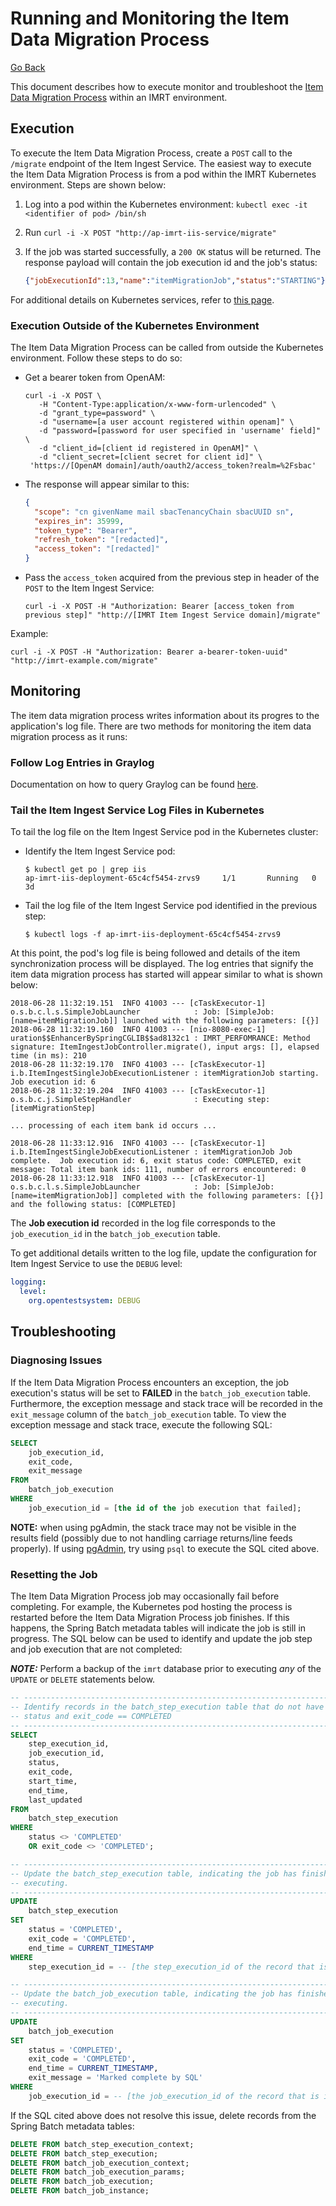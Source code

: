 # Running and Monitoring the Item Data Migration Process

[Go Back](../README.md)

This document describes how to execute monitor and troubleshoot the [Item Data Migration Process](./item-sync.md) within an IMRT environment.

## Execution
To execute the Item Data Migration Process, create a `POST` call to the `/migrate` endpoint of the Item Ingest Service.  The easiest way to execute the Item Data Migration Process is from a pod within the IMRT Kubernetes environment.  Steps are shown below:

1. Log into a pod within the Kubernetes environment:  `kubectl exec -it <identifier of pod> /bin/sh`
2. Run `curl -i -X POST "http://ap-imrt-iis-service/migrate"`
3. If the job was started successfully, a `200 OK` status will be returned.  The response payload will contain the job execution id and the job's status:

	```json
	{"jobExecutionId":13,"name":"itemMigrationJob","status":"STARTING"}
	```

For additional details on Kubernetes services, refer to [this page](https://kubernetes.io/docs/concepts/services-networking/service/).

### Execution Outside of the Kubernetes Environment
The Item Data Migration Process can be called from outside the Kubernetes environment.  Follow these steps to do so:

* Get a bearer token from OpenAM:

	```
	curl -i -X POST \
	   -H "Content-Type:application/x-www-form-urlencoded" \
	   -d "grant_type=password" \
	   -d "username=[a user account registered within openam]" \
	   -d "password=[password for user specified in 'username' field]" \
	   -d "client_id=[client id registered in OpenAM]" \
	   -d "client_secret=[client secret for client id]" \
	 'https://[OpenAM domain]/auth/oauth2/access_token?realm=%2Fsbac'
    ```

* The response will appear similar to this:

	```json
	{
	  "scope": "cn givenName mail sbacTenancyChain sbacUUID sn",
	  "expires_in": 35999,
	  "token_type": "Bearer",
	  "refresh_token": "[redacted]",
	  "access_token": "[redacted]"
	}
	```

* Pass the `access_token` acquired from the previous step in header of the `POST` to the Item Ingest Service:

	```
	curl -i -X POST -H "Authorization: Bearer [access_token from previous step]" "http://[IMRT Item Ingest Service domain]/migrate"
	```

Example:

```
curl -i -X POST -H "Authorization: Bearer a-bearer-token-uuid" "http://imrt-example.com/migrate"
```

## Monitoring
The item data migration process writes information about its progres to the application's log file.  There are two methods for monitoring the item data migration process as it runs:

### Follow Log Entries in Graylog
Documentation on how to query Graylog can be found [here](http://docs.graylog.org/en/2.4/pages/queries.html).

### Tail the Item Ingest Service Log Files in Kubernetes
To tail the log file on the Item Ingest Service pod in the Kubernetes cluster:

* Identify the Item Ingest Service pod:

	```
	$ kubectl get po | grep iis
	ap-imrt-iis-deployment-65c4cf5454-zrvs9     1/1       Running   0          3d

	```

* Tail the log file of the Item Ingest Service pod identified in the previous step:

	```
	$ kubectl logs -f ap-imrt-iis-deployment-65c4cf5454-zrvs9
	```

At this point, the pod's log file is being followed and details of the item synchronization process will be displayed.  The log entries that signify the item data migration process has started will appear similar to what is shown below:

```
2018-06-28 11:32:19.151  INFO 41003 --- [cTaskExecutor-1] o.s.b.c.l.s.SimpleJobLauncher            : Job: [SimpleJob: [name=itemMigrationJob]] launched with the following parameters: [{}]
2018-06-28 11:32:19.160  INFO 41003 --- [nio-8080-exec-1] uration$$EnhancerBySpringCGLIB$$ad8132c1 : IMRT_PERFOMRANCE: Method signature: ItemIngestJobController.migrate(), input args: [], elapsed time (in ms): 210
2018-06-28 11:32:19.170  INFO 41003 --- [cTaskExecutor-1] i.b.ItemIngestSingleJobExecutionListener : itemMigrationJob starting.  Job execution id: 6
2018-06-28 11:32:19.204  INFO 41003 --- [cTaskExecutor-1] o.s.b.c.j.SimpleStepHandler              : Executing step: [itemMigrationStep]

... processing of each item bank id occurs ...

2018-06-28 11:33:12.916  INFO 41003 --- [cTaskExecutor-1] i.b.ItemIngestSingleJobExecutionListener : itemMigrationJob Job complete.  Job execution id: 6, exit status code: COMPLETED, exit message: Total item bank ids: 111, number of errors encountered: 0
2018-06-28 11:33:12.918  INFO 41003 --- [cTaskExecutor-1] o.s.b.c.l.s.SimpleJobLauncher            : Job: [SimpleJob: [name=itemMigrationJob]] completed with the following parameters: [{}] and the following status: [COMPLETED]

```

The **Job execution id** recorded in the log file corresponds to the `job_execution_id` in the `batch_job_execution` table.

To get additional details written to the log file, update the configuration for Item Ingest Service to use the `DEBUG` level:

```yaml
logging:
  level:
    org.opentestsystem: DEBUG
```

## Troubleshooting

### Diagnosing Issues
If the Item Data Migration Process encounters an exception, the job execution's status will be set to **FAILED** in the `batch_job_execution` table.  Furthermore, the exception message and stack trace will be recorded in the `exit_message` column of the `batch_job_execution` table.  To view the exception message and stack trace, execute the following SQL:

```sql
SELECT
    job_execution_id,
    exit_code,
    exit_message
FROM
    batch_job_execution
WHERE
    job_execution_id = [the id of the job execution that failed];
```

**NOTE:** when using pgAdmin, the stack trace may not be visible in the results field (possibly due to not handling carriage returns/line feeds properly).  If using [pgAdmin](https://www.pgadmin.org/download/), try using `psql` to execute the SQL cited above.

### Resetting the Job
The Item Data Migration Process job may occasionally fail before completing.  For example, the Kubernetes pod hosting the process is restarted before the Item Data Migration Process job finishes.  If this happens, the Spring Batch metadata tables will indicate the job is still in progress.  The SQL below can be used to identify and update the job step and job execution that are not completed:

***NOTE:***  Perform a backup of the `imrt` database prior to executing _any_ of the `UPDATE` or `DELETE` statements below.

```sql
-- ----------------------------------------------------------------------
-- Identify records in the batch_step_execution table that do not have a
-- status and exit_code == COMPLETED
-- ----------------------------------------------------------------------
SELECT
    step_execution_id,
    job_execution_id,
    status,
    exit_code,
    start_time,
    end_time,
    last_updated
FROM
    batch_step_execution
WHERE
    status <> 'COMPLETED'
    OR exit_code <> 'COMPLETED';

-- ----------------------------------------------------------------------
-- Update the batch_step_execution table, indicating the job has finished
-- executing.
-- ----------------------------------------------------------------------
UPDATE
    batch_step_execution
SET
    status = 'COMPLETED',
    exit_code = 'COMPLETED',
    end_time = CURRENT_TIMESTAMP
WHERE
    step_execution_id = -- [the step_execution_id of the record that is incomplete]

-- ----------------------------------------------------------------------
-- Update the batch_job_execution table, indicating the job has finished
-- executing.
-- ----------------------------------------------------------------------
UPDATE
    batch_job_execution
SET
    status = 'COMPLETED',
    exit_code = 'COMPLETED',
    end_time = CURRENT_TIMESTAMP,
    exit_message = 'Marked complete by SQL'
WHERE
    job_execution_id = -- [the job_execution_id of the record that is incomplete]
```
If the SQL cited above does not resolve this issue, delete records from the Spring Batch metadata tables:

```sql
DELETE FROM batch_step_execution_context;
DELETE FROM batch_step_execution;
DELETE FROM batch_job_execution_context;
DELETE FROM batch_job_execution_params;
DELETE FROM batch_job_execution;
DELETE FROM batch_job_instance;
```
